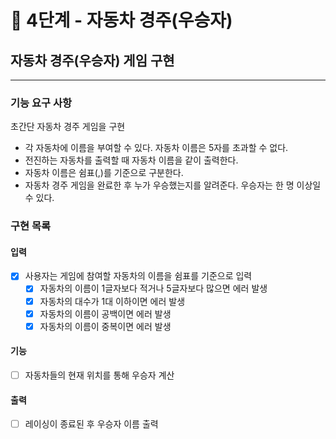# 🚀 4단계 - 자동차 경주(우승자)

## 자동차 경주(우승자) 게임 구현
---

### 기능 요구 사항
초간단 자동차 경주 게임을 구현

- 각 자동차에 이름을 부여할 수 있다. 자동차 이름은 5자를 초과할 수 없다.
- 전진하는 자동차를 출력할 때 자동차 이름을 같이 출력한다.
- 자동차 이름은 쉼표(,)를 기준으로 구분한다.
- 자동차 경주 게임을 완료한 후 누가 우승했는지를 알려준다. 우승자는 한 명 이상일 수 있다.

### 구현 목록
#### 입력
- [x] 사용자는 게임에 참여할 자동차의 이름을 쉼표를 기준으로 입력
    - [x] 자동차의 이름이 1글자보다 적거나 5글자보다 많으면 에러 발생
    - [x] 자동차의 대수가 1대 이하이면 에러 발생
    - [x] 자동차의 이름이 공백이면 에러 발생
    - [x] 자동차의 이름이 중복이면 에러 발생

#### 기능
- [ ] 자동차들의 현재 위치를 통해 우승자 계산

#### 출력
- [ ] 레이싱이 종료된 후 우승자 이름 출력
